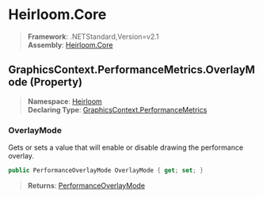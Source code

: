 # Heirloom.Core

> **Framework**: .NETStandard,Version=v2.1  
> **Assembly**: [Heirloom.Core][0]

## GraphicsContext.PerformanceMetrics.OverlayMode (Property)

> **Namespace**: [Heirloom][0]  
> **Declaring Type**: [GraphicsContext.PerformanceMetrics][1]

### OverlayMode

Gets or sets a value that will enable or disable drawing the performance overlay.

```cs
public PerformanceOverlayMode OverlayMode { get; set; }
```

> **Returns**: [PerformanceOverlayMode][2]

[0]: ../../../Heirloom.Core.md
[1]: ../GraphicsContext.PerformanceMetrics.md
[2]: ../PerformanceOverlayMode.md

